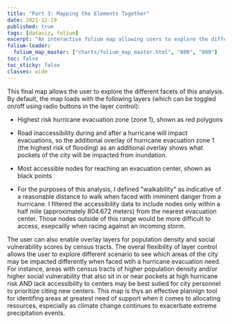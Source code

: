 ```yaml
---
title: "Part 3: Mapping the Elements Together"
date: 2021-12-19
published: true
tags: [dataviz, folium]
excerpt: "An interactive folium map allowing users to explore the different elements of this analysis and inform resource allocation decisions."
folium-loader:
  folium_map_master: ["charts/folium_map_master.html", "800", "800"]
toc: false
toc_sticky: false
classes: wide
---
```

This final map allows the user to explore the different facets of this analysis. By default, the map loads with the following layers (which can be toggled on/off using radio buttons in the layer control):
* Highest risk hurricane evacuation zone (zone 1), shown as red polygons
- Road inaccessibility during and after a hurricane will impact evacuations, so the additional overlay of hurricane evacuation zone 1 (the highest risk of flooding) as an additional overlay shows what pockets of the city will be impacted from inundation. 
* Most accessible nodes for reaching an evacuation center, shown as black points
- For the purposes of this analysis, I defined "walkability" as indicative of a reasonable distance to walk when faced with imminent danger from a hurricane. I filtered the accessibility data to include nodes only within a half mile (approximately 804.672 meters) from the nearest evacuation center. Those nodes outside of this range would be more difficult to access, esepcailly when racing against an incoming storm.

The user can also enable overlay layers for population density and social vulnerability scores by census tracts. The overal flexibility of layer control allows the user to explore different scenario to see which areas of the city may be impacted differently when faced wtih a hurricane evacuation need. For instance, areas with census tracts of higher population density and/or higher social vulnerability that also sit in or near pockets at high hurricane risk AND lack accessibility to centers may be best sutied for city personnel to prioritize citing new centers. This map is thys an effective plannign tool for identifing areas at greatest need of support when it comes to allocating resources, especially as climate change continues to exacerbate extreme precipitation events.
<div id="folium_map_master"></div>
